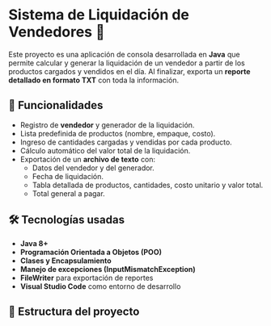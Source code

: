 # Sistema de Liquidación de Vendedores 💼

Este proyecto es una aplicación de consola desarrollada en **Java** que permite calcular y generar la liquidación de un vendedor a partir de los productos cargados y vendidos en el día. Al finalizar, exporta un **reporte detallado en formato TXT** con toda la información.

## 🚀 Funcionalidades
- Registro de **vendedor** y generador de la liquidación.  
- Lista predefinida de productos (nombre, empaque, costo).  
- Ingreso de cantidades cargadas y vendidas por cada producto.  
- Cálculo automático del valor total de la liquidación.  
- Exportación de un **archivo de texto** con:
  - Datos del vendedor y del generador.  
  - Fecha de liquidación.  
  - Tabla detallada de productos, cantidades, costo unitario y valor total.  
  - Total general a pagar.  

## 🛠️ Tecnologías usadas
- **Java 8+**  
- **Programación Orientada a Objetos (POO)**  
- **Clases y Encapsulamiento**  
- **Manejo de excepciones (InputMismatchException)**  
- **FileWriter** para exportación de reportes  
- **Visual Studio Code** como entorno de desarrollo  

## 📂 Estructura del proyecto
